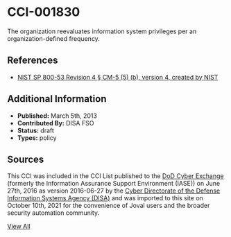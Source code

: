 # CCI-001830

The organization reevaluates information system privileges per an organization-defined frequency.

## References ##

* [NIST SP 800-53 Revision 4 § CM-5 (5) (b), version 4, created by NIST](http://csrc.nist.gov/publications/PubsSPs.html)


## Additional Information ##

* **Published:** March 5th, 2013
* **Contributed By:** DISA FSO
* **Status:** draft
* **Types:** policy

## Sources ##

This CCI was included in the CCI List published to the [DoD Cyber Exchange](https://public.cyber.mil/stigs/cci/)
(formerly the Information Assurance Support Environment (IASE)) on June 27th, 2016 as version
2016-06-27 by the [Cyber Directorate of the Defense Information Systems Agency (DISA)](https://public.cyber.mil/about-cyber/)
and was imported to this site on October 10th, 2021 for the convenience of Joval users and the broader
security automation community.

[View All](../README.md)
